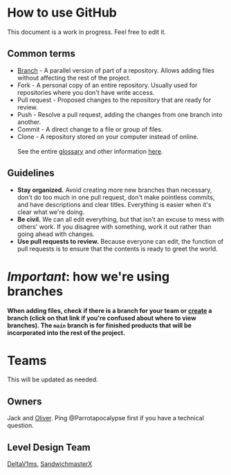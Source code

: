 # How to use GitHub
This document is a work in progress. Feel free to edit it.
## Common terms
* [Branch](https://docs.github.com/en/github/getting-started-with-github/github-glossary#branch) - A parallel version of part of a repository. Allows adding files without affecting the rest of the project.
* Fork - A personal copy of an entire repository. Usually used for repositories where you don't have write access.
* Pull request - Proposed changes to the repository that are ready for review.
* Push - Resolve a pull request, adding the changes from one branch into another.
* Commit - A direct change to a file or group of files.
* Clone - A repository stored on your computer instead of online.<br><br>
See the entire [glossary](https://docs.github.com/en/github/getting-started-with-github/github-glossary) and other information [here](https://docs.github.com/en).
## Guidelines
* <b>Stay organized.</b> Avoid creating more new branches than necessary, don't do too much in one pull request, don't make pointless commits, and have descriptions and clear titles. Everything is easier when it's clear what we're doing.
* <b>Be civil.</b> We can all edit everything, but that isn't an excuse to mess with others' work. If you disagree with something, work it out rather than going ahead with changes.
* <b>Use pull requests to review.</b> Because everyone can edit, the function of pull requests is to ensure that the contents is ready to greet the world.
# _Important_: how we're using branches
<b>When adding files, check if there is a branch for your team or [create](https://docs.github.com/en/github/collaborating-with-issues-and-pull-requests/creating-and-deleting-branches-within-your-repository#creating-a-branch) a branch (click on that link if you're confused about where to view branches). The `main` branch is for finished products that will be incorporated into the rest of the project.</b>
# Teams
This will be updated as needed.
## Owners
Jack and [Oliver](https://github.com/Parrotapocalypse). Ping @Parrotapocalypse first if you have a technical question.
<!--## Writing Team
## Art Team-->
## Level Design Team
[DeltaV1ms](https://github.com/DeltaV1ms),
[SandwichmasterX](https://github.com/SandwichmasterX)
<!--## Programming Team
## Music Team-->
